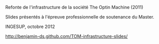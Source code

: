 Refonte de l'infrastructure de la société The Optin Machine (2011)

Slides présentés à l'épreuve professionnelle de soutenance du Master.

INGESUP, octobre 2012

http://benjamin-ds.github.com/TOM-infrastructure-slides/
